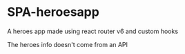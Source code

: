 # SPA-heroesapp
A heroes app made using react router v6 and custom hooks

The heroes info doesn't come from an API
